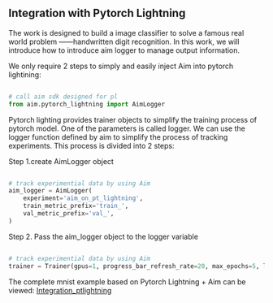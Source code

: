 ## Integration with Pytorch Lightning

The work is designed to build a image classifier to solve a famous real world problem ——handwritten digit recognition. In this work, we will introduce how to introduce aim logger to manage output information.

We only require 2 steps to simply and easily inject Aim into pytorch lightining:

```python

# call aim sdk designed for pl
from aim.pytorch_lightning import AimLogger

```

Pytorch lighting provides trainer objects to simplify the training process of pytorch model. One of the parameters is called logger. We can use the logger function defined by aim to simplify the process of tracking experiments. This process is divided into 2 steps:

Step 1.create AimLogger object 

```python

# track experimential data by using Aim
aim_logger = AimLogger(
    experiment='aim_on_pt_lightning',
    train_metric_prefix='train_',
    val_metric_prefix='val_',
)

```

Step 2. Pass the aim_logger object to the logger variable


```python

# track experimential data by using Aim
trainer = Trainer(gpus=1, progress_bar_refresh_rate=20, max_epochs=5, logger=aim_logger)

```
The complete mnist example based on Pytorch Lightning + Aim can be viewed: [Integration_ptlightning](https://colab.research.google.com/drive/1Kq3-6x0dd7gAVCsiaClJf1TfKnW-d64f?usp=sharing)

